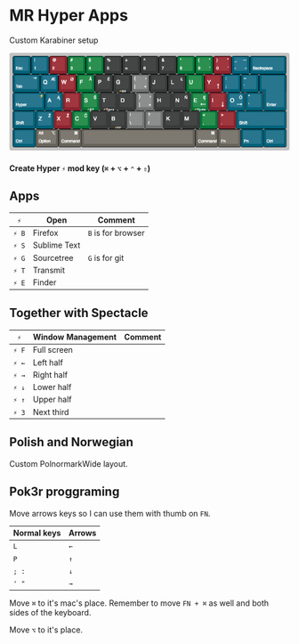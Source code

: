 # MR Hyper Apps
Custom Karabiner setup

![Keyboard](PolnormakWide.png)

####  Create Hyper `⚡︎` mod key (`⌘` + `⌥` + `⌃` + `⇧`)

## Apps

| `⚡︎`| Open  | Comment  |
| ------ | ---------- | ------------ |
|`⚡︎ B`  | Firefox  | `B` is for browser   |
| `⚡︎ S`  | Sublime Text |  |
| `⚡︎ G`   | Sourcetree | `G` is for git  |
| `⚡︎ T`   | Transmit |  |
| `⚡︎ E`   | Finder |  |



## Together with Spectacle

| `⚡︎`| Window Management  | Comment  |
| ------ | ---------- | ------------ |
| `⚡︎ F`   | Full screen |   |
|`⚡︎ ←`  | Left half  |  |
| `⚡︎ →`   | Right half |  |
| `⚡︎ ↓`  | Lower half |  |
| `⚡︎ ↑`   | Upper half |   |
| `⚡︎ 3`   | Next third |   |


## Polish and Norwegian

Custom PolnormarkWide layout.


## Pok3r proggraming

Move arrows keys so I can use them with thumb on `FN`.

|Normal keys|Arrows |
| ------ | ---------- | 
|`L`|`←`|
|`P`|`↑`|
|`; :`|`↓`|
|`' "`|`→`|

Move `⌘` to it's mac's place. Remember to move `FN + ⌘` as well and both sides of the keyboard.

Move `⌥` to it's place.